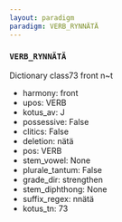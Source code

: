 ```yaml
---
layout: paradigm
paradigm: VERB_RYNNÄTÄ
---
```

### ` VERB_RYNNÄTÄ `

Dictionary class73 front n~t
* harmony: front
* upos: VERB
* kotus_av: J
* possessive: False
* clitics: False
* deletion: nätä
* pos: VERB
* stem_vowel: None
* plurale_tantum: False
* grade_dir: strengthen
* stem_diphthong: None
* suffix_regex: nnätä
* kotus_tn: 73
